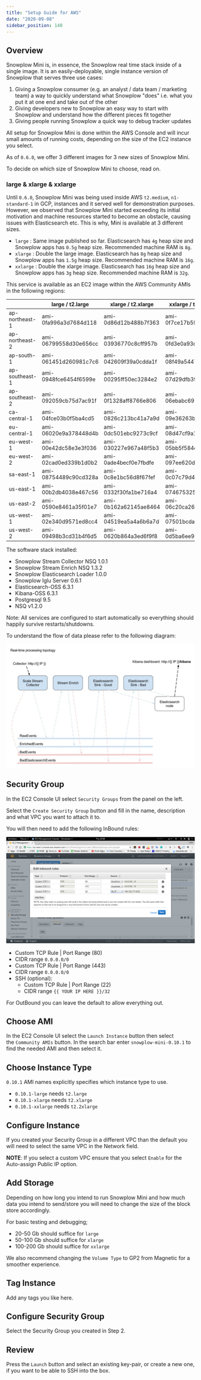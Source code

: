 ```yaml
---
title: "Setup Guide for AWS"
date: "2020-09-08"
sidebar_position: 140
---
```


## Overview

Snowplow Mini is, in essence, the Snowplow real time stack inside of a single image. It is an easily-deployable, single instance version of Snowplow that serves three use cases:

1. Giving a Snowplow consumer (e.g. an analyst / data team / marketing team) a way to quickly understand what Snowplow "does" i.e. what you put it at one end and take out of the other
2. Giving developers new to Snowplow an easy way to start with Snowplow and understand how the different pieces fit together
3. Giving people running Snowplow a quick way to debug tracker updates

All setup for Snowplow Mini is done within the AWS Console and will incur small amounts of running costs, depending on the size of the EC2 instance you select.

As of `0.6.0`, we offer 3 different images for 3 new sizes of Snowplow Mini.

To decide on which size of Snowplow Mini to choose, read on.

### large & xlarge & xxlarge

Until `0.6.0`, Snowplow Mini was being used inside AWS `t2.medium`, `n1-standard-1` in GCP, instances and it served well for demonstration purposes. However, we observed that Snowplow Mini started exceeding its initial motivation and machine resources started to become an obstacle, causing issues with Elasticsearch etc. This is why, Mini is available at 3 different sizes.

- `large` : Same image published so far. Elasticsearch has `4g` heap size and Snowplow apps has `0.5g` heap size. Recommended machine RAM is `8g`.
- `xlarge` : Double the large image. Elasticsearch has `8g` heap size and Snowplow apps has `1.5g` heap size. Recommended machine RAM is `16g`.
- `xxlarge` : Double the xlarge image. Elasticsearch has `16g` heap size and Snowplow apps has `3g` heap size. Recommended machine RAM is `32g`.

This service is available as an EC2 image within the AWS Community AMIs in the following regions:

|  | large / t2.large | xlarge / t2.xlarge | xxlarge / t2.xxlarge |
| --- | --- | --- | --- |
| ap-northeast-1 | ami-0fa996a3d7684d118 | ami-0d86d12b488b7f363 | ami-0f7ce17b59a6ed225 |
| ap-northeast-2 | ami-06799558d30e656cc | ami-03936770c8cff957b | ami-0fd3e0a93df97a565 |
| ap-south-1 | ami-061451d260981c7c6 | ami-042609f39a0cdda1f | ami-08f49a54478db4184 |
| ap-southeast-1 | ami-0948fce6454f6599e | ami-00295ff50ec3284e2 | ami-07d29dfb394161c80 |
| ap-southeast-2 | ami-092059cb75d7ac91f | ami-0f1328aff8766e806 | ami-06ebabc69742e0d48 |
| ca-central-1 | ami-04fce03b0f5ba4cd5 | ami-0826c213bc41a7a9d | ami-09e36263be12718d1 |
| eu-central-1 | ami-06020e9a378448d4b | ami-0dc501ebc9273c9cf | ami-08d47cf9a1b77545a |
| eu-west-1 | ami-00e42dc58e3e3f036 | ami-030227e967a48f5b3 | ami-05bb5f584e6f62dc4 |
| eu-west-2 | ami-02cad0ed339b1d0b2 | ami-0ade4becf0e7fbdfe | ami-097ee620d25b7bd14 |
| sa-east-1 | ami-08754489c90cd328a | ami-0c8e1bc56d8f67fef | ami-0c07c79d45e085715 |
| us-east-1 | ami-00b2db4038e467c56 | ami-0332f30fa1be716a4 | ami-07467532589d75e91 |
| us-east-2 | ami-0590e8461a35f01e7 | ami-0b162a62145ae8464 | ami-06c20ca26db7ea8d6 |
| us-west-1 | ami-02e340d9571ed8cc4 | ami-04519ea5a4a6b6a7d | ami-07501bcda0421d522 |
| us-west-2 | ami-09498b3cd31b4f6d5 | ami-0620b864a3ed6f9f8 | ami-0d5ba6ee9b3c411a5 |

The software stack installed:

- Snowplow Stream Collector NSQ 1.0.1
- Snowplow Stream Enrich NSQ 1.3.2
- Snowplow Elasticsearch Loader 1.0.0
- Snowplow Iglu Server 0.6.1
- Elasticsearch-OSS 6.3.1
- Kibana-OSS 6.3.1
- Postgresql 9.5
- NSQ v1.2.0

Note: All services are configured to start automatically so everything should happily survive restarts/shutdowns.

To understand the flow of data please refer to the following diagram:

![This image has an empty alt attribute; its file name is snowplow-mini-topology.jpg](images/snowplow-mini-topology.jpg)

## Security Group

In the EC2 Console UI select `Security Groups` from the panel on the left.

Select the `Create Security Group` button and fill in the name, description and what VPC you want to attach it to.

You will then need to add the following InBound rules:

![snowplow-mini-security-group-setup](images/security-groups-setup.png)

- Custom TCP Rule | Port Range (80)
- CIDR range `0.0.0.0/0`
- Custom TCP Rule | Port Range (443)
- CIDR range `0.0.0.0/0`
- SSH (optional):
    - Custom TCP Rule | Port Range (22)
    - CIDR range `{{ YOUR IP HERE }}/32`

For OutBound you can leave the default to allow everything out.

## Choose AMI

In the EC2 Console UI select the `Launch Instance` button then select the `Community AMIs` button. In the search bar enter `snowplow-mini-0.10.1` to find the needed AMI and then select it.

## Choose Instance Type

`0.10.1` AMI names explicitly specifies which instance type to use.

- `0.10.1-large` needs `t2.large`
- `0.10.1-xlarge` needs `t2.xlarge`
- `0.10.1-xxlarge` needs `t2.2xlarge`

## Configure Instance

If you created your Security Group in a different VPC than the default you will need to select the same VPC in the Network field.

**NOTE**: If you select a custom VPC ensure that you select `Enable` for the Auto-assign Public IP option.

## Add Storage

Depending on how long you intend to run Snowplow Mini and how much data you intend to send/store you will need to change the size of the block store accordingly.

For basic testing and debugging;

- 20-50 Gb should suffice for `large`
- 50-100 Gb should suffice for `xlarge`
- 100-200 Gb should suffice for `xxlarge`

We also recommend changing the `Volume Type` to GP2 from Magnetic for a smoother experience.

## Tag Instance

Add any tags you like here.

## Configure Security Group

Select the Security Group you created in Step 2.

## Review

Press the `Launch` button and select an existing key-pair, or create a new one, if you want to be able to SSH into the box.

